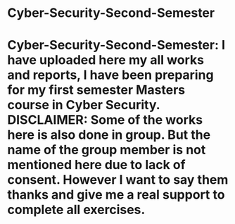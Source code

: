 # Cyber-Security-Second-Semester
# Cyber-Security-Second-Semester: I have uploaded here my all works and reports, I have been preparing for my first semester Masters course in Cyber Security. DISCLAIMER:  Some of the works here is also done in group. But the name of the group member is not mentioned here due to lack of consent. However I want to say them thanks and give me a real support to complete all exercises.  
